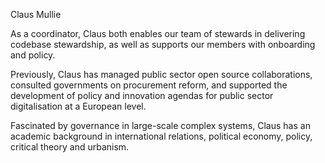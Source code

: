 Claus Mullie

As a coordinator, Claus both enables our team of stewards in delivering codebase stewardship, as well as supports our members with onboarding and policy.

Previously, Claus has managed public sector open source collaborations, consulted governments on procurement reform, and supported the development of policy and innovation agendas for public sector digitalisation at a European level.

Fascinated by governance in large-scale complex systems, Claus has an academic background in international relations, political economy, policy, critical theory and urbanism. 
